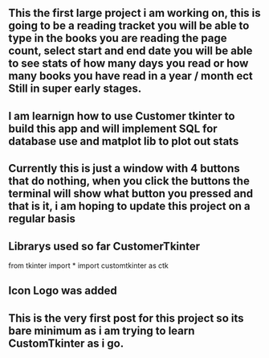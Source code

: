 ## This the first large project i am working on, this is going to be a reading tracket you will be able to type in the books you are reading the page count, select start and end date you will be able to see stats of how many days you read or how many books you have read in a year / month ect Still in super early stages. 

## I am learnign how to use Customer tkinter to build this app and will implement SQL for database use and matplot lib to plot out stats

## Currently this is just a window with 4 buttons that do nothing, when you click the buttons the terminal will show what button you pressed and that is it, i am hoping to update this project on a regular basis

## Librarys used so far CustomerTkinter

from tkinter import *
import customtkinter as ctk

## Icon Logo was added

## This is the very first post for this project so its bare minimum as i am trying to learn CustomTkinter as i go. 